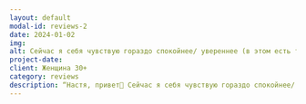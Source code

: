 ```yaml
---
layout: default
modal-id: reviews-2
date: 2024-01-02
img: 
alt: Сейчас я себя чувствую гораздо спокойнее/ увереннее (в этом есть твоя большая работа😌), я могу разговаривать с мужем и решать конфликты с меньшим эмоциональными потерями для себя🤞🏻
project-date: 
client: Женщина 30+
category: reviews
description: “Настя, привет🙂 Сейчас я себя чувствую гораздо спокойнее/ увереннее (в этом есть твоя большая работа😌), я могу разговаривать с мужем и решать конфликты с меньшим эмоциональными потерями для себя🤞🏻 Я, конечно, перестала себя ковырять сильно и стала  более бережно к себе относиться. Часто открыто говорю, что капризничаю. Я стала больше дурачиться! 😁»
---
```

